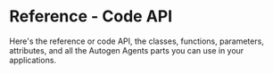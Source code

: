 # Reference - Code API

Here's the reference or code API, the classes, functions, parameters, attributes, and
all the Autogen Agents parts you can use in your applications.
